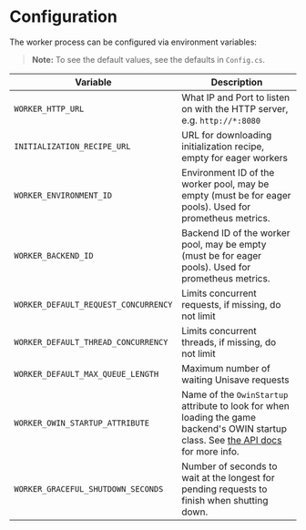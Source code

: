 # Configuration

The worker process can be configured via environment variables:

> **Note:** To see the default values, see the defaults in `Config.cs`.

| Variable                             | Description |
|--------------------------------------|-------------|
| `WORKER_HTTP_URL`                    | What IP and Port to listen on with the HTTP server, e.g. `http://*:8080` |
| `INITIALIZATION_RECIPE_URL`          | URL for downloading initialization recipe, empty for eager workers |
| `WORKER_ENVIRONMENT_ID`              | Environment ID of the worker pool, may be empty (must be for eager pools). Used for prometheus metrics. |
| `WORKER_BACKEND_ID`                  | Backend ID of the worker pool, may be empty (must be for eager pools). Used for prometheus metrics. |
| `WORKER_DEFAULT_REQUEST_CONCURRENCY` | Limits concurrent requests, if missing, do not limit |
| `WORKER_DEFAULT_THREAD_CONCURRENCY`  | Limits concurrent threads, if missing, do not limit |
| `WORKER_DEFAULT_MAX_QUEUE_LENGTH`    | Maximum number of waiting Unisave requests |
| `WORKER_OWIN_STARTUP_ATTRIBUTE`      | Name of the `OwinStartup` attribute to look for when loading the game backend's OWIN startup class. See [the API docs](api-game-backend.md) for more info. |
| `WORKER_GRACEFUL_SHUTDOWN_SECONDS`   | Number of seconds to wait at the longest for pending requests to finish when shutting down. |
